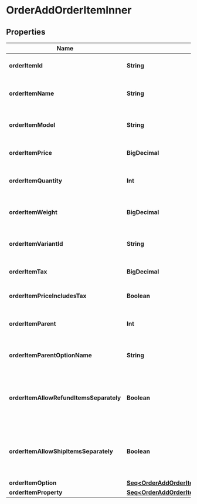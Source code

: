

# OrderAddOrderItemInner


## Properties

Name | Type | Description | Notes
------------ | ------------- | ------------- | -------------
**orderItemId** | **String** | Defines orders specified by order item id | 
**orderItemName** | **String** | Defines orders specified by order item name | 
**orderItemModel** | **String** | Defines orders specified by order item model |  [optional]
**orderItemPrice** | **BigDecimal** | Defines orders specified by order item price | 
**orderItemQuantity** | **Int** | Defines orders specified by order item quantity | 
**orderItemWeight** | **BigDecimal** | Defines orders specified by order item weight |  [optional]
**orderItemVariantId** | **String** | Ordered product variant. Where x is order item ID |  [optional]
**orderItemTax** | **BigDecimal** | Percentage of tax for product order |  [optional]
**orderItemPriceIncludesTax** | **Boolean** | Defines if item price includes tax |  [optional]
**orderItemParent** | **Int** | Index of the parent grouped/bundle product |  [optional]
**orderItemParentOptionName** | **String** | Option name of the parent grouped/bundle product |  [optional]
**orderItemAllowRefundItemsSeparately** | **Boolean** | Indicates whether subitems of the grouped/bundle product can be refunded separately |  [optional]
**orderItemAllowShipItemsSeparately** | **Boolean** | Indicates whether subitems of the grouped/bundle product can be shipped separately |  [optional]
**orderItemOption** | [**Seq&lt;OrderAddOrderItemInnerOrderItemOptionInner&gt;**](OrderAddOrderItemInnerOrderItemOptionInner.md) |  |  [optional]
**orderItemProperty** | [**Seq&lt;OrderAddOrderItemInnerOrderItemPropertyInner&gt;**](OrderAddOrderItemInnerOrderItemPropertyInner.md) |  |  [optional]



